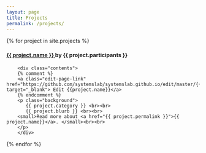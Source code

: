 ```yaml
---
layout: page
title: Projects
permalink: /projects/
---
```

<div class="research-wrapper">
  {% for project in site.projects %}
     <h4> <a href="#" class="toggle"> {{ project.name }} </a> by {{ project.participants }}</h4>

        <div class="contents">
        {% comment %}
        <a class="edit-page-link" href="https://github.com/systemslab/systemslab.github.io/edit/master/{{project.path}}" target="_blank"> Edit {{project.name}}</a>
        {% endcomment %}
        <p class="background">
           {{ project.category }} <br><br>
           {{ project.blurb }} <br><br>
        <small>Read more about <a href="{{ project.permalink }}">{{ project.name}}</a>. </small><br><br>
        </p>
        </div>
  {% endfor %}
</div>

